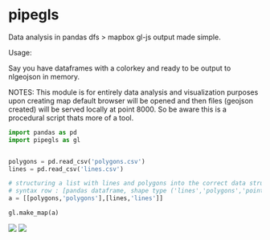 # pipegls
Data analysis in pandas dfs > mapbox gl-js output made simple.


Usage:

Say you have dataframes with a colorkey and ready to be output to nlgeojson in memory.

NOTES:
  This module is for entirely data analysis and visualization purposes upon creating map default browser will be opened and then files (geojson created) will be served locally at point 8000. So be aware this is a procedural script thats more of a tool.


```python
import pandas as pd
import pipegls as gl


polygons = pd.read_csv('polygons.csv')
lines = pd.read_csv('lines.csv')

# structuring a list with lines and polygons into the correct data structure 
# syntax row : [pandas dataframe, shape type ('lines','polygons','points','blocks') ] 
a = [[polygons,'polygons'],[lines,'lines']]

gl.make_map(a)
```
![](https://cloud.githubusercontent.com/assets/10904982/21585799/814e5a32-d095-11e6-9d13-ce9920fd05d9.png)
![](https://cloud.githubusercontent.com/assets/10904982/21585798/8148946c-d095-11e6-8191-29208a4b1c95.png)
